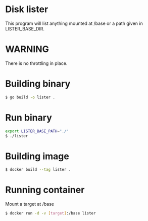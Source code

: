 # Disk lister
This program will list anything mounted at /base or a path given in LISTER_BASE_DIR. 

# WARNING
There is no throttling in place.

# Building binary
```bash
$ go build -o lister .
```

# Run binary
```bash
export LISTER_BASE_PATH="./"
$ ./lister
```

# Building image
```bash
$ docker build --tag lister .
```

# Running container
Mount a target at /base
```bash
$ docker run -d -v [target]:/base lister
```

